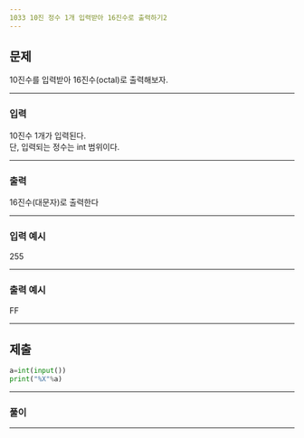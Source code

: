 ```yaml
---
1033 10진 정수 1개 입력받아 16진수로 출력하기2
---
```

문제
---
10진수를 입력받아 16진수(octal)로 출력해보자.

---
### 입력 

10진수 1개가 입력된다.   
단, 입력되는 정수는 int 범위이다.


---
### 출력   

16진수(대문자)로 출력한다

---
### 입력 예시

255

---
### 출력 예시

FF

---
제출
---
```python
a=int(input())
print("%X"%a)
```
---
### 풀이


---
